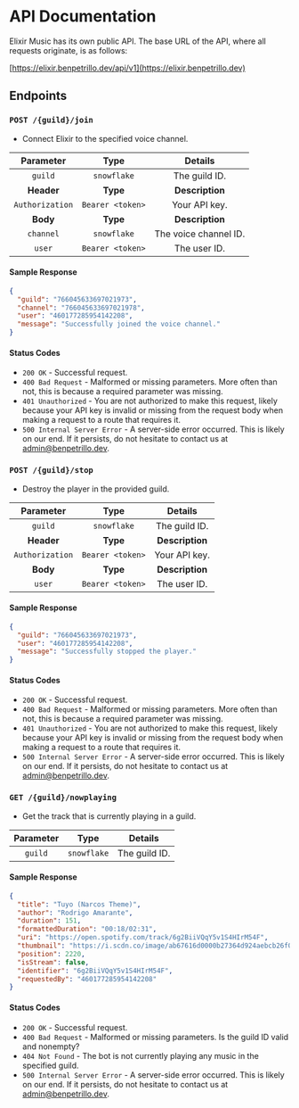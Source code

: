 # API Documentation

Elixir Music has its own public API. The base URL of the API, where all 
requests originate, is as follows:

[https://elixir.benpetrillo.dev/api/v1](https://elixir.benpetrillo.dev)

## Endpoints

### `POST /{guild}/join`

- Connect Elixir to the specified voice channel.

|  **Parameter**  |     **Type**     |      **Details**      |
|:---------------:|:----------------:|:---------------------:|
|     `guild`     |   `snowflake`    |     The guild ID.     |
|   **Header**    |     **Type**     |    **Description**    |
| `Authorization` | `Bearer <token>` |     Your API key.     |
|    **Body**     |     **Type**     |    **Description**    |
|    `channel`    |   `snowflake`    | The voice channel ID. |
|     `user`      | `Bearer <token>` |     The user ID.      |

#### Sample Response

```json
{
  "guild": "766045633697021973",
  "channel": "766045633697021978",
  "user": "460177285954142208",
  "message": "Successfully joined the voice channel."
}
```

#### Status Codes
- `200 OK` - Successful request.
- `400 Bad Request` - Malformed or missing parameters. More often than not, this is because a required parameter was missing.
- `401 Unauthorized` - You are not authorized to make this request, likely because your API key is invalid or missing from the request body when making a request to a route that requires it.
- `500 Internal Server Error` - A server-side error occurred. This is likely on our end. If it persists, do not hesitate to contact us at [admin@benpetrillo.dev](mailto:admin@benpetrillo.dev).

### `POST /{guild}/stop`

- Destroy the player in the provided guild.

|  **Parameter**  |     **Type**     |      **Details**      |
|:---------------:|:----------------:|:---------------------:|
|     `guild`     |   `snowflake`    |     The guild ID.     |
|   **Header**    |     **Type**     |    **Description**    |
| `Authorization` | `Bearer <token>` |     Your API key.     |
|    **Body**     |     **Type**     |    **Description**    |
|     `user`      | `Bearer <token>` |     The user ID.      |

#### Sample Response

```json
{
  "guild": "766045633697021973",
  "user": "460177285954142208",
  "message": "Successfully stopped the player."
}
```

#### Status Codes
- `200 OK` - Successful request.
- `400 Bad Request` - Malformed or missing parameters. More often than not, this is because a required parameter was missing.
- `401 Unauthorized` - You are not authorized to make this request, likely because your API key is invalid or missing from the request body when making a request to a route that requires it.
- `500 Internal Server Error` - A server-side error occurred. This is likely on our end. If it persists, do not hesitate to contact us at [admin@benpetrillo.dev](mailto:admin@benpetrillo.dev).


### `GET /{guild}/nowplaying`

- Get the track that is currently playing in a guild.

| **Parameter** |     **Type**     |      **Details**      |
|:-------------:|:----------------:|:---------------------:|
|    `guild`    |   `snowflake`    |     The guild ID.     |

#### Sample Response

```json
{
  "title": "Tuyo (Narcos Theme)",
  "author": "Rodrigo Amarante",
  "duration": 151,
  "formattedDuration": "00:18/02:31",
  "uri": "https://open.spotify.com/track/6g2BiiVQqY5v1S4HIrM54F",
  "thumbnail": "https://i.scdn.co/image/ab67616d0000b27364d924aebcb26f08aac1bf3b",
  "position": 2220,
  "isStream": false,
  "identifier": "6g2BiiVQqY5v1S4HIrM54F",
  "requestedBy": "460177285954142208"
}
```

#### Status Codes
- `200 OK` - Successful request.
- `400 Bad Request` - Malformed or missing parameters. Is the guild ID valid and nonempty?
- `404 Not Found` - The bot is not currently playing any music in the specified guild.
- `500 Internal Server Error` - A server-side error occurred. This is likely on our end. If it persists, do not hesitate to contact us at [admin@benpetrillo.dev](mailto:admin@benpetrillo.dev).